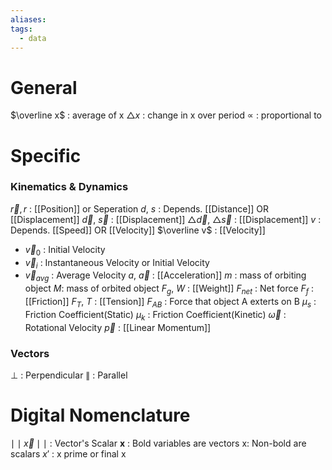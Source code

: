 ```yaml
---
aliases: 
tags:
  - data
---
```

# General
$\overline x$ : average of x
$\triangle x$ : change in x over period
$\propto$ : proportional to
# Specific
### Kinematics & Dynamics
$\overrightarrow r, r$ : [[Position]] or Seperation
$d$, $s$ : Depends. [[Distance]] OR [[Displacement]]
$\overrightarrow d$,  $\overrightarrow s$  : [[Displacement]]
$\triangle \overrightarrow d$, $\triangle \overrightarrow s$ : [[Displacement]]
$v$ : Depends. [[Speed]] OR [[Velocity]]
$\overline v$ : [[Velocity]]
- $\overrightarrow v_0$ : Initial Velocity
- $\overrightarrow v_i$ : Instantaneous Velocity or Initial Velocity
- $\overrightarrow v_{avg}$ : Average Velocity
$a$, $\overrightarrow a$ : [[Acceleration]]
$m$ : mass of orbiting object
$M$: mass of orbited object
$F_g$, $W$ : [[Weight]] 
$F_{net}$ : Net force
$F_{f}$ : [[Friction]]
$F_{T}$, $T$ : [[Tension]]
$F_{AB}$ : Force that object A exterts on B 
$\mu_s$ : Friction Coefficient(Static)
$\mu_k$ : Friction Coefficient(Kinetic)
$\overrightarrow \omega$ : Rotational Velocity
$\overrightarrow p$ : [[Linear Momentum]]
### Vectors
$\perp$ : Perpendicular
$\parallel$ : Parallel
# Digital Nomenclature
$\mid\mid \overrightarrow x\mid\mid$ : Vector's Scalar
**x** : Bold variables are vectors
x: Non-bold are scalars
$x'$ : x prime or final x 